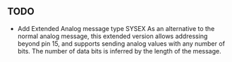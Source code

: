 TODO
----

- Add Extended Analog message type SYSEX 
  As an alternative to the normal analog message, this extended version allows addressing beyond pin 15, 
  and supports sending analog values with any number of bits. The number of data bits is inferred by the length of the message.